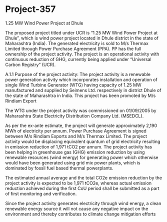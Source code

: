 # Project-357
1.25 MW Wind Power Project at Dhule

The proposed project titled under UCR is “1.25 MW Wind Power Project at Dhule”, which is wind
power project located in Dhule district in the state of Maharashtra (India). The generated electricity is
sold to M/s Thermax Limited through Power Purchase Agreement (PPA). PP has the full ownership of
the project activity. The project is an operational activity with continuous reduction of GHG, currently
being applied under “Universal Carbon Registry” (UCR).

A.1.1 Purpose of the project activity:
The project activity is a renewable power generation activity which incorporates installation and
operation of single Wind Turbine Generator (WTG) having capacity of 1.25 MW manufactured and
supplied by Seimens Ltd. respectively in district Dhule of the state of Maharashtra in India. This
project has been promoted by M/s Rindiam Export

The WTG under the project activity was commissioned on 01/09/2005 by Maharashtra State
Electricity Distribution Company Ltd. (MSEDCL).

As per the ex-ante estimate, the project will generate approximately 2,190 MWh of electricity per
annum. Power Purchase Agreement is signed between M/s Rindiam Exports and M/s Thermax
Limited. The project activity would be displacing equivalent quantum of grid electricity resulting in
emission reduction of 1,971 tCO2 per annum. The project activity has been helping in greenhouse
gas (GHG) emission reduction by using renewable resources (wind energy) for generating power
which otherwise would have been generated using grid mix power plants, which is dominated by
fossil fuel based thermal powerplants.

The estimated annual average and the total CO2e emission reduction by the project activity is
expected to be 1,971 tCO2e, whereas actual emission reduction achieved during the first CoU period
shall be submitted as a part of first monitoring and verification.

Since the project activity generates electricity through wind energy, a clean renewable energy source
it will not cause any negative impact on the environment and thereby contributes to climate change
mitigation efforts
